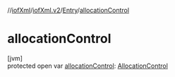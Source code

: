 //[iofXml](../../../index.md)/[iofXml.v2](../index.md)/[Entry](index.md)/[allocationControl](allocation-control.md)

# allocationControl

[jvm]\
protected open var [allocationControl](allocation-control.md): [AllocationControl](../-allocation-control/index.md)
